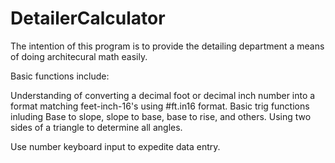 # DetailerCalculator

The intention of this program is to provide the detailing department a means of doing architecural math easily.

Basic functions include:

Understanding of converting a decimal foot or decimal inch number into a format matching feet-inch-16's using #ft.in16 format.
Basic trig functions inluding Base to slope, slope to base, base to rise, and others.
Using two sides of a triangle to determine all angles.

Use number keyboard input to expedite data entry.
